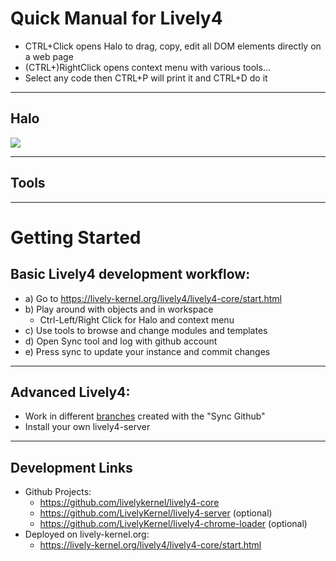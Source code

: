 # Quick Manual for Lively4

- CTRL+Click opens Halo to drag, copy, edit all DOM elements directly on a web page
- (CTRL+)RightClick opens context menu with various tools...
- Select any code then CTRL+P will print it and CTRL+D do it

---

## Halo

![](../figures/halo.drawio)

----

## Tools

<lively-import src="doc/manual/tools.html"></lively-import>

---

# Getting Started

## Basic Lively4 development workflow:

- a) Go to https://lively-kernel.org/lively4/lively4-core/start.html
- b) Play around with objects and in workspace 
  - Ctrl-Left/Right Click for Halo and context menu
- c) Use tools to browse and change modules and templates
- d) Open Sync tool and log with github account 
- e) Press sync to update your instance and commit changes

---

## Advanced Lively4: 

- Work in different [branches](https://lively-kernel.org/lively4/) created with the "Sync Github"
- Install your own lively4-server

---

## Development Links

- Github Projects: 
  - https://github.com/livelykernel/lively4-core 
  - https://github.com/LivelyKernel/lively4-server (optional) 
  - https://github.com/LivelyKernel/lively4-chrome-loader (optional)
- Deployed on lively-kernel.org: 
  - https://lively-kernel.org/lively4/lively4-core/start.html

